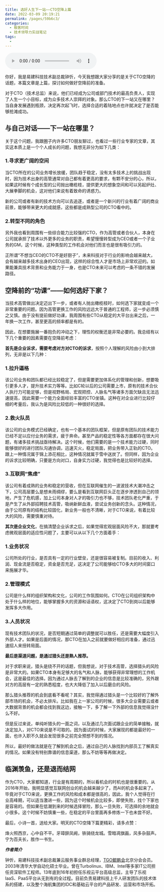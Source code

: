 ```yaml
---
title: 选好人生下一站——CTO空降上篇
date: 2022-03-09 20:19:21
permalink: /pages/59b6c3/
categories:
  - 极客时间
  - 技术领导力实战笔记
tags:
  - 
---
```

<audio title="第45讲.选好人生下一站——CTO空降上篇" src="https://static001.geekbang.org/resource/audio/df/67/df60fde415d02e0f5f62444c30bc0967.mp3" controls="controls"></audio> 
<p>你好，我是易建科技技术副总裁钟忻，今天我想跟大家分享的是关于CTO空降的话题，本篇文章是上篇，探讨如何做好空降前的准备。</p><p>对于CTO（技术总监）来说，他们已经成为公司或部门技术的最高负责人，实现了人生一个小目标，成为众多技术人崇拜的对象。那么CTO的下一站又在哪里？当自身发展遇到瓶颈，决定再次起飞时，选择合适的着陆地点也许就决定了是否能够抢滩成功。</p><h2>与自己对话——下一站在哪里？</h2><p>关于这个问题，我跟圈子内许多CTO朋友聊过，也看过一些行业专家的文章，其实这本质上是一个个人成长的问题，我想无非分为如下几类：</p><h3>1.寻求更广阔的空间</h3><p>当CTO所在的公司业务增长放缓，团队趋于稳定，没有太多技术上的挑战出现时，因为技术出身的高管通常对自己都有着更高的要求，有颗不安分的心，所以，如果这时候有个成长型的公司抛出橄榄枝，提供更大的想象空间和可以另起炉灶、大展拳脚的机会，这对他们来说有着致命的诱惑力。</p><p>新的公司或者有新的技术方向可以去追逐，或者是一个新兴的行业有着广阔的商业前景，能够带来更大的成就感，这些都是成熟型公司的CTO看中的。</p><h3>2.转型不同的角色</h3><p>另外我也看到周围有一些综合能力比较强的CTO，作为高管或者合伙人，本身在公司就承担了技术以外更多的业务的职责，希望慢慢转型成为CEO或者一个子业务的GM，这个时候，这种类型的工作机会对他们而言也是很有吸引力的。</p><!-- [[[read_end]]] --><p>正所谓“不想当CEO的CTO不是好厨子”，未来科技对于行业的影响会越来越大，会有越来越多技术出身的CEO出现，这样的综合性人才是市场上非常欢迎的。如果能兼具技术背景和业务能力于一身，也是CTO未来可以考虑的一条不错的发展路径。</p><h2>空降前的“功课”——如何选好下家？</h2><p>当技术高管做出决定迈出下一步，或者有人抛出橄榄枝时，如何选下家就变成一个非常重要的问题。因为高管更换工作的风险远远大于普通的工程师，这一步必须慎之又慎。由于没有提前做好功课，我周围有些CTO从稳定的大平台出来之后，一年换一次工作，甚至更高的频率都是有的。</p><p>因此，在想要施展一番抱负的冲动之下，理性的权衡还是非常必要的。我总结有以下几个重要的因素需要在空降前考虑：</p><p><strong>首先是企业诉求，需要考虑对方对CTO的诉求</strong>，按照个人理解的风险由小到大排列，无非是以下几种：</p><h3>1.拉升逼格</h3><p>该公司业务和团队都已经比较稳定了，但是需要更加体系化的管理和创新，想要吸引更多人才，提升技术实力等等。比如C轮以后的公司需要上市，原有的技术合伙人执行力可能足够，但是视野格局、宏观把控、人脉名气等诸多方面欠缺且无法迅速提高，因此需要一个能力全面经验丰富的CTO坐镇。这种在对企业进行比较仔细的考量后，我认为是风险比较低的一种很好的选择。</p><h3>2.救火队员</h3><p>该公司的业务模式已经确定，也有一个基本的团队框架，但是原有团队的技术能力已经不足以应付业务的需求，疲于奔命。甚至产品的稳定性等各方面都存在很大问题，有诸多技术挑战亟待解决。这个时候，他们需要的是一个技术能力过硬，同时能够很好的进行团队沟通协调，迅速灭火，稳定局面，把业务带入正轨的CTO。跟上一种情况属于锦上添花相比，这种情况就属于雪中送炭了。但同样，因为企业的诉求比较明确，只要是方向对口，自身实力过硬，我觉得也是比较好的选择。</p><h3>3.互联网“焦虑”</h3><p>该公司有着成熟的业务和稳定的营收，但在互联网催生的一波波技术大潮冲击之下，公司高层要么是想未雨绸缪，要么是看到互联网巨头正在逐步渗透到自己的领地，产生了危机感，加上公司本身对人才的吸引力也不够，技术团队老化严重，于是产生了从外部招聘技术高管，吸纳新鲜血液，尝试业务创新的念头。这种情况，由于公司原有的结构比较固化，新业务一般也不清晰，对于CTO来说，有着比较大的风险，需要慎重对待。</p><p><strong>其次是企业文化</strong>，在搞清楚企业诉求之后，如果觉得宏观层面风险不大，那就要考虑微观层面的适应性问题了，主要可以从以下几个方面着手：</p><h3>1.业务状况</h3><p>公司所处的行业，是否具有一定的行业壁垒，还是很容易被复制。目前的收入、利润、现金流是否稳定，资金是否充足，这决定了公司能够给CTO多大的时间窗口来施展才华。</p><h3>2.管理模式</h3><p>公司是什么样的组织架构和文化，公司的工作氛围如何。CTO在公司组织架构中处于什么样的地位，能够掌握多大的资源和话语权，这决定了CTO到岗以后能够发挥多大作用。</p><h3>3.人员状况</h3><p>现有技术团队的状况，是否短期通过简单的调整就可以胜任，还是需要大幅度引入外部人才。如果是后面的情况，那CTO在加入之前就要做好相应的准备，通过迅速招人来扭转局面。</p><p><strong>最后是渠道问题，是通过猎头还是熟人推荐。</strong></p><p>对于求职来说，猎头是绕不开的话题，但我想说，对于技术高管，选择猎头的风险是非常大的。如果CTO本身有足够大的名气和人脉，能够获得非常理想的工作机会，这是最佳的选择。因为通过人脉去了解到的企业的信息是比较准确的，另外跟对方的高层有一定的熟悉程度，也大大降低了加入以后磨合的风险。</p><p>那么猎头推荐的机会到底看不看呢？其实，我觉得通过猎头是一个比较好的了解外部市场的机会，不必太排斥。比如我在上一家公司的时候，很多大企业需要云或者大数据背景的机会都会找到我这边，接触一下，多了解一下外部的信息我觉得没什么不好。</p><p>但是反过来说，单纯听猎头的一面之词，以及通过几次面试跟企业的简单接触，就决定加入，对CTO来说是不可取的。因为面试的时候，大家展现的都是最好的一面，也许入职不久就会发现很多之前完全预想不到的情况。</p><p>所以，最好的做法就是在了解到机会之后，通过自己的人脉找到内部员工了解真实的情况。如果没有特别靠谱的信息渠道，那么不妨等等再做决定。</p><h2>临渊羡鱼，还是退而结网</h2><p>作为CTO，大家都知道，行业是有周期的，所以看机会的时机也是很重要的。从2016年开始，我明显感觉互联网创业的机会越来越少了，而AI的机会多起来了。毕竟对于CTO来说，更换工作的风险和成本都是很高的，因此，我个人觉得在行业高峰期，可以适当激进一些，因为这个时候机会比较多，即使失败，找个下家也是容易的。但如果在低潮到来的时候选择冒险，那么一旦失败，可选择的余地就会小很多。这个时候不妨慎重一些，在稳定的平台里面再多修炼一下也未尝不好。</p><p>最后，小诗一首，送给大家。明天的CTO空降下篇更精彩，请多点赞：</p><p>烽火照西京，心中自不平。牙璋辞凤阙，铁骑绕龙城。雪暗凋旗画，风多杂鼓声。宁为百夫长，胜作一书生。</p><p><em><strong>作者简介</strong></em></p><p>钟忻，易建科技技术副总裁兼云服务事业群总经理，<a href="http://tgo.geekbang.org">TGO鲲鹏会</a>北京分会会员。2003年清华大学自动化硕士毕业。曾在Turbolinux、IBM、Intel等多家IT公司担任资深软件工程师。13年底到16年初担任乐视云平台高级总监，主导了乐视IaaS、PaaS平台从无到有的全过程。目前负责易建科技上千人研发团队的技术体系的搭建，以及整个海航集团的IDC和基础云平台的产品研发、运营和市场开拓。</p><p></p>